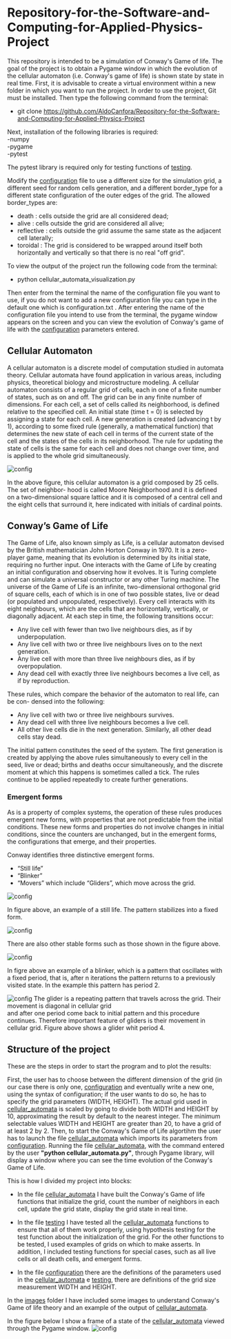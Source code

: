 # Repository-for-the-Software-and-Computing-for-Applied-Physics-Project
This repository is intended to be a simulation of Conway's Game of life. The goal of the project is to obtain a Pygame window in which the evolution of the cellular automaton (i.e. Conway's game of life) is shown state by state in real time.
First, it is advisable to create a virtual environment within a new folder in which you want to run the project.
In order to use the project, Git must be installed. 
Then type the following command from the terminal:  
- git clone https://github.com/AldoCanfora/Repository-for-the-Software-and-Computing-for-Applied-Physics-Project
  
Next, installation of the following libraries is required:<br>
-numpy<br>
-pygame<br>
-pytest

The pytest library is required only for testing functions of [testing](testing.py).

Modify the [configuration](configuration.txt) file to use a different size for the simulation grid, a different seed for random cells generation, and a different border_type for a different state configuration of the outer edges of the grid.
The allowed border_types are:
- death : cells outside the grid are all considered dead;
- alive : cells outside the grid are considered all alive;
- reflective : cells outside the grid assume the same state as the adjacent cell laterally;
- toroidal : The grid is considered to be wrapped around itself both horizontally and vertically so that there is no real "off grid".
  
To view the output of the project run the following code from the terminal:
- python cellular_automata_visualization.py
  
Then enter from the terminal the name of the configuration file you want to use, if you do not want to add a new configuration file you can type in the default one which is configuration.txt .
After entering the name of the configuration file you intend to use from the terminal, the pygame window appears on the screen and you can view the evolution of Conway's game of life with the [configuration](configuration.txt) parameters entered.

## Cellular Automaton
A cellular automaton is a discrete model of computation studied in automata theory. 
Cellular automata have found application in various areas, including physics, theoretical
biology and microstructure modeling.
A cellular automaton consists of a regular grid of cells, each in one of a finite number
of states, such as on and off. The grid can be in any finite number of dimensions.
For each cell, a set of cells called its neighborhood, is defined relative to the specified
cell. An initial state (time t = 0) is selected by assigning a state for each cell. A
new generation is created (advancing t by 1), according to some fixed rule (generally,
a mathematical function) that determines the new state of each cell in terms of the
current state of the cell and the states of the cells in its neighborhood. The
rule for updating the state of cells is the same for each cell and does not change over
time, and is applied to the whole grid simultaneously.

![config](./images/neighbors_image.jpg)

In the above figure, this cellular automaton is a grid composed by 25 cells. The set of neighbor-
hood is called Moore Neighborhood and it is defined on a two-dimensional square lattice
and it is composed of a central cell and the eight cells that surround it, here indicated
with initials of cardinal points.

 ## Conway’s Game of Life
The Game of Life, also known simply as Life, is a cellular automaton devised by the
British mathematician John Horton Conway in 1970. It is a zero-player game,
meaning that its evolution is determined by its initial state, requiring no further input.
One interacts with the Game of Life by creating an initial configuration and observing
how it evolves. It is Turing complete and can simulate a universal constructor or any
other Turing machine. The universe of the Game of Life is an infinite, two-dimensional
orthogonal grid of square cells, each of which is in one of two possible states, live or
dead (or populated and unpopulated, respectively). Every cell interacts with its eight
neighbours, which are the cells that are horizontally, vertically, or diagonally adjacent.
At each step in time, the following transitions occur:

- Any live cell with fewer than two live neighbours dies, as if by underpopulation.
- Any live cell with two or three live neighbours lives on to the next generation.
- Any live cell with more than three live neighbours dies, as if by overpopulation.
- Any dead cell with exactly three live neighbours becomes a live cell, as if by reproduction.

These rules, which compare the behavior of the automaton to real life, can be con-
densed into the following:
- Any live cell with two or three live neighbours survives.
- Any dead cell with three live neighbours becomes a live cell.
- All other live cells die in the next generation. Similarly, all other dead cells stay dead.

The initial pattern constitutes the seed of the system. The first generation is created
by applying the above rules simultaneously to every cell in the seed, live or dead; births
and deaths occur simultaneously, and the discrete moment at which this happens is
sometimes called a tick.
The rules continue to be applied repeatedly to create further generations.

### Emergent forms
As is a property of complex systems, the operation of these rules produces emergent new forms, with properties that are not
predictable from the initial conditions. These new forms and properties do not involve
changes in initial conditions, since the counters are unchanged, but in the emergent
forms, the configurations that emerge, and their properties.

Conway identifies three distinctive emergent forms. 
- “Still life”
- “Blinker”
- “Movers” which include “Gliders”, which move across the grid.

![config](./images/still_life.jpg)

In figure above, an example of a still life. The pattern stabilizes into a fixed form.

![config](./images/other_stable_forms.jpg)

There are also other stable forms such as those shown in the figure above.

![config](./images/blinker.jpg)

In figre above an example of a blinker, which is a pattern that oscillates with a fixed period,
that is, after n iterations the pattern returns to a previously visited state. In the example
this pattern has period 2.

![config](./images/glider.jpg)
The glider is a repeating pattern that travels across the grid. Their movement is diagonal in cellular grid  
and after one period come back to initial pattern and this procedure continues.
Therefore important feature of gliders is their movement in cellular grid. Figure above shows a glider whit period 4. 


## Structure of the project
These are the steps in order to start the program and to plot the results:

First, the user has to choose between the different dimension of the grid (in our case there is only one, [configuration](configuration.txt) and eventually write a new one, using the syntax of configuration; if the user wants to do so, he has to specify the grid parameters (WIDTH, HEIGHT). The actual grid used in [cellular_automata](cellular_automata.py) is scaled by going to divide both WIDTH and HEIGHT by 10, approximating the result by default to the nearest integer. The minimum selectable values WIDTH and HEIGHT are greater than 20, to have a grid of at least 2 by 2.
Then, to start the Conway's Game of Life algortihm the user has to launch the file [cellular_automata](cellular_automata.py) which imports its parameters from [configuration](configuration.txt). 
Running the file [cellular_automata](cellular_automata.py), with the command entered by the user **"python cellular_automata.py"**, through Pygame library, will display a window where you can see the time evolution of the Conway's Game of Life.

This is how I divided my project into blocks:

- In the file [cellular_automata](cellular_automata.py) I have built the Conway's Game of life functions that initialize the grid, count the number of neighbors in each cell, update the grid state, display the grid state in real time. 

- In the file [testing](testing.py) I have tested all the [cellular_automata](cellular_automata.py) functions to ensure that all of them work properly, using hypothesis testing for the test function about the initialization of the grid. For the other functions to be tested, I used examples of grids on which to make asserts. In addition, I included testing functions for special cases, such as all live cells or all death cells, and emergent forms.

- In the file [configuration](configuration.txt) there are the definitions of the parameters used in the [cellular_automata](cellular_automata.py) e [testing](testing.py), there are definitions of the grid size measurement WIDTH and HEIGHT.
  

In the [images](images) folder I have included some images to understand Conway's Game of life theory and an example of the output of [cellular_automata](cellular_automata.py).

In the figure below I show a frame of a state of the [cellular_automata](cellular_automata.py) viewed through the Pygame window.
![config](./images/conway_s_game_of_life_algorithm_frame_output.jpg)




